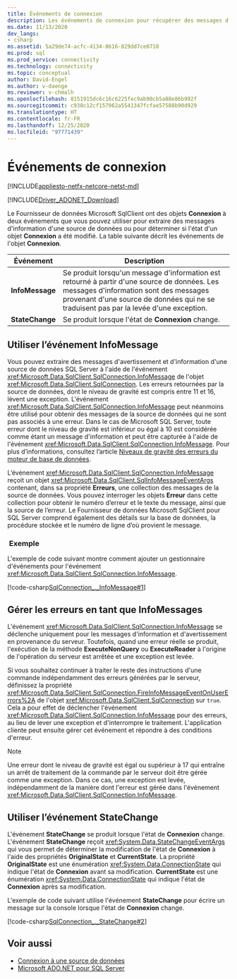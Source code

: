 ```yaml
---
title: Événements de connexion
description: Les événements de connexion pour récupérer des messages d’information d’une source de données et déterminer si son état est modifié.
ms.date: 11/13/2020
dev_langs:
- csharp
ms.assetid: 5a29de74-acfc-4134-8616-829dd7ce0710
ms.prod: sql
ms.prod_service: connectivity
ms.technology: connectivity
ms.topic: conceptual
author: David-Engel
ms.author: v-daenge
ms.reviewer: v-chmalh
ms.openlocfilehash: 8151915dc6c16c6225fec9ab90cb5a88e86b992f
ms.sourcegitcommit: c938c12cf157962a5541347fcfae57588b90d929
ms.translationtype: HT
ms.contentlocale: fr-FR
ms.lasthandoff: 12/25/2020
ms.locfileid: "97771439"
---
```

# <a name="connection-events"></a>Événements de connexion

[!INCLUDE[appliesto-netfx-netcore-netst-md](../../includes/appliesto-netfx-netcore-netst-md.md)]

[!INCLUDE[Driver_ADONET_Download](../../includes/driver_adonet_download.md)]

Le Fournisseur de données Microsoft SqlClient ont des objets **Connexion** à deux événements que vous pouvez utiliser pour extraire des messages d'information d'une source de données ou pour déterminer si l'état d'un objet **Connexion** a été modifié. La table suivante décrit les événements de l'objet **Connexion**.

|Événement|Description|  
|-----------|-----------------|  
|**InfoMessage**|Se produit lorsqu'un message d'information est retourné à partir d'une source de données. Les messages d'information sont des messages provenant d'une source de données qui ne se traduisent pas par la levée d'une exception.|  
|**StateChange**|Se produit lorsque l'état de **Connexion** change.|  

## <a name="work-with-the-infomessage-event"></a>Utiliser l’événement InfoMessage

Vous pouvez extraire des messages d'avertissement et d'information d'une source de données SQL Server à l'aide de l'événement <xref:Microsoft.Data.SqlClient.SqlConnection.InfoMessage> de l'objet <xref:Microsoft.Data.SqlClient.SqlConnection>. Les erreurs retournées par la source de données, dont le niveau de gravité est compris entre 11 et 16, lèvent une exception. L'événement <xref:Microsoft.Data.SqlClient.SqlConnection.InfoMessage> peut néanmoins être utilisé pour obtenir des messages de la source de données qui ne sont pas associés à une erreur. Dans le cas de Microsoft SQL Server, toute erreur dont le niveau de gravité est inférieur ou égal à 10 est considérée comme étant un message d'information et peut être capturée à l'aide de l'événement <xref:Microsoft.Data.SqlClient.SqlConnection.InfoMessage>. Pour plus d’informations, consultez l’article [Niveaux de gravité des erreurs du moteur de base de données](/sql/relational-databases/errors-events/database-engine-error-severities).

L’événement <xref:Microsoft.Data.SqlClient.SqlConnection.InfoMessage> reçoit un objet <xref:Microsoft.Data.SqlClient.SqlInfoMessageEventArgs> contenant, dans sa propriété **Erreurs**, une collection des messages de la source de données. Vous pouvez interroger les objets **Erreur** dans cette collection pour obtenir le numéro d’erreur et le texte du message, ainsi que la source de l’erreur. Le Fournisseur de données Microsoft SqlClient pour SQL Server comprend également des détails sur la base de données, la procédure stockée et le numéro de ligne d’où provient le message.

### <a name="example"></a> Exemple

L'exemple de code suivant montre comment ajouter un gestionnaire d'événements pour l'événement <xref:Microsoft.Data.SqlClient.SqlConnection.InfoMessage>.

[!code-csharp[SqlConnection_._InfoMessage#1](~/../sqlclient/doc/samples/SqlConnection_InfoMessage_StateChange.cs#1)]

## <a name="handle-errors-as-infomessages"></a>Gérer les erreurs en tant que InfoMessages

L'événement <xref:Microsoft.Data.SqlClient.SqlConnection.InfoMessage> se déclenche uniquement pour les messages d'information et d'avertissement en provenance du serveur. Toutefois, quand une erreur réelle se produit, l'exécution de la méthode **ExecuteNonQuery** ou **ExecuteReader** à l'origine de l'opération du serveur est arrêtée et une exception est levée.

Si vous souhaitez continuer à traiter le reste des instructions d'une commande indépendamment des erreurs générées par le serveur, définissez la propriété <xref:Microsoft.Data.SqlClient.SqlConnection.FireInfoMessageEventOnUserErrors%2A> de l'objet <xref:Microsoft.Data.SqlClient.SqlConnection> sur `true`. Cela a pour effet de déclencher l'événement <xref:Microsoft.Data.SqlClient.SqlConnection.InfoMessage> pour des erreurs, au lieu de lever une exception et d'interrompre le traitement. L'application cliente peut ensuite gérer cet événement et répondre à des conditions d'erreur.

> [!NOTE]
> Une erreur dont le niveau de gravité est égal ou supérieur à 17 qui entraîne un arrêt de traitement de la commande par le serveur doit être gérée comme une exception. Dans ce cas, une exception est levée, indépendamment de la manière dont l'erreur est gérée dans l'événement <xref:Microsoft.Data.SqlClient.SqlConnection.InfoMessage>.

## <a name="work-with-the-statechange-event"></a>Utiliser l’événement StateChange

L'événement **StateChange** se produit lorsque l'état de **Connexion** change. L'événement **StateChange** reçoit <xref:System.Data.StateChangeEventArgs> qui vous permet de déterminer la modification de l'état de **Connexion** à l'aide des propriétés **OriginalState** et **CurrentState**. La propriété **OriginalState** est une énumération <xref:System.Data.ConnectionState> qui indique l'état de **Connexion** avant sa modification. **CurrentState** est une énumération <xref:System.Data.ConnectionState> qui indique l'état de **Connexion** après sa modification.

L'exemple de code suivant utilise l'événement **StateChange** pour écrire un message sur la console lorsque l'état de **Connexion** change.

[!code-csharp[SqlConnection_._StateChange#2](~/../sqlclient/doc/samples/SqlConnection_InfoMessage_StateChange.cs#2)]

## <a name="see-also"></a>Voir aussi

- [Connexion à une source de données](connecting-to-data-source.md)
- [Microsoft ADO.NET pour SQL Server](microsoft-ado-net-sql-server.md)
